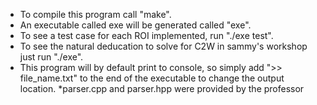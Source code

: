 * To compile this program call "make".
* An executable called exe will be generated called "exe".
* To see a test case for each ROI implemented, run "./exe test".
* To see the natural deducation to solve for C2W in sammy's workshop just run "./exe".
* This program will by default print to console, so simply add ">> file_name.txt" to the end of the executable
to change the output location.
*parser.cpp and parser.hpp were provided by the professor
